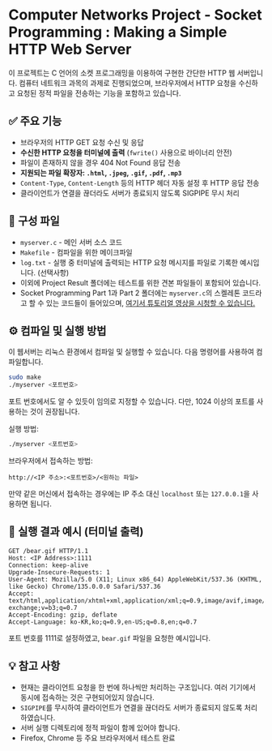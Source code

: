 # Computer Networks Project - Socket Programming : Making a Simple HTTP Web Server
이 프로젝트는 C 언어의 소켓 프로그래밍을 이용하여 구현한 간단한 HTTP 웹 서버입니다. 컴퓨터 네트워크 과목의 과제로 진행되었으며, 브라우저에서 HTTP 요청을 수신하고 요청된 정적 파일을 전송하는 기능을 포함하고 있습니다.

## ✅ 주요 기능
- 브라우저의 HTTP GET 요청 수신 및 응답
- **수신한 HTTP 요청을 터미널에 출력** (`fwrite()` 사용으로 바이너리 안전)
- 파일이 존재하지 않을 경우 404 Not Found 응답 전송
- **지원되는 파일 확장자: `.html`, `.jpeg`, `.gif`, `.pdf`, `.mp3`**
- `Content-Type`, `Content-Length` 등의 HTTP 헤더 자동 설정 후 HTTP 응답 전송
- 클라이언트가 연결을 끊더라도 서버가 종료되지 않도록 SIGPIPE 무시 처리

## 📁 구성 파일
- `myserver.c` - 메인 서버 소스 코드
- `Makefile` - 컴파일을 위한 메이크파일
- `log.txt` - 실행 중 터미널에 출력되는 HTTP 요청 메시지를 파일로 기록한 예시입니다. (선택사항)
- 이외에 Project Result 폴더에는 테스트를 위한 견본 파일들이 포함되어 있습니다.
- Socket Programming Part 1과 Part 2 폴더에는 `myserver.c`의 스켈레톤 코드라고 할 수 있는 코드들이 들어있으며, [여기서 튜토리얼 영상을 시청할 수 있습니다.](https://youtu.be/LtXEMwSG5-8)

## ⚙️ 컴파일 및 실행 방법
이 웹서버는 리눅스 환경에서 컴파일 및 실행할 수 있습니다. 다음 명령어를 사용하여 컴파일합니다.
```bash
sudo make
./myserver <포트번호>
```
포트 번호에서도 알 수 있듯이 임의로 지정할 수 있습니다. 다만, 1024 이상의 포트를 사용하는 것이 권장됩니다.

실행 방법:
```bash
./myserver <포트번호>
```

브라우저에서 접속하는 방법:
```
http://<IP 주소>:<포트번호>/<원하는 파일>
```
만약 같은 머신에서 접속하는 경우에는 IP 주소 대신 `localhost` 또는 `127.0.0.1`을 사용하면 됩니다.

## 📌 실행 결과 예시 (터미널 출력)

```
GET /bear.gif HTTP/1.1
Host: <IP Address>:1111
Connection: keep-alive
Upgrade-Insecure-Requests: 1
User-Agent: Mozilla/5.0 (X11; Linux x86_64) AppleWebKit/537.36 (KHTML, like Gecko) Chrome/135.0.0.0 Safari/537.36
Accept: text/html,application/xhtml+xml,application/xml;q=0.9,image/avif,image/webp,image/apng,*/*;q=0.8,application/signed-exchange;v=b3;q=0.7
Accept-Encoding: gzip, deflate
Accept-Language: ko-KR,ko;q=0.9,en-US;q=0.8,en;q=0.7
```
포트 번호를 1111로 설정하였고, `bear.gif` 파일을 요청한 예시입니다.

## 💡 참고 사항
- 현재는 클라이언트 요청을 한 번에 하나씩만 처리하는 구조입니다. 여러 기기에서 동시에 접속하는 것은 구현되어있지 않습니다.
- `SIGPIPE`를 무시하여 클라이언트가 연결을 끊더라도 서버가 종료되지 않도록 처리하였습니다.
- 서버 실행 디렉토리에 정적 파일이 함께 있어야 합니다.
- Firefox, Chrome 등 주요 브라우저에서 테스트 완료